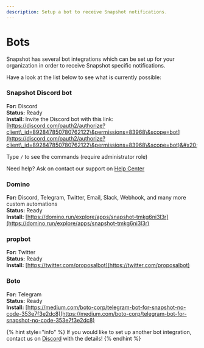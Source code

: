 ```yaml
---
description: Setup a bot to receive Snapshot notifications.
---
```


# Bots

Snapshot has several bot integrations which can be set up for your organization in order to receive Snapshot specific notifications.

Have a look at the list below to see what is currently possible:

### Snapshot Discord bot

**For:** Discord\
**Status:** Ready\
**Install:**  Invite the Discord bot with this link: [https://discord.com/oauth2/authorize?client\_id=892847850780762122\&permissions=83968\&scope=bot](https://discord.com/oauth2/authorize?client\_id=892847850780762122\&permissions=83968\&scope=bot)&#x20;

Type `/` to see the commands (require administrator role)

Need help? Ask on contact our support on [Help Center](https://help.snapshot.org/en/)  &#x20;

### Domino

**For:** Discord, Telegram, Twitter, Email, Slack, Webhook, and many more custom automations\
**Status:** Ready\
**Install:** [https://domino.run/explore/apps/snapshot-tmkg6ni3l3r](https://domino.run/explore/apps/snapshot-tmkg6ni3l3r)

### propbot

**For:** Twitter\
**Status:** Ready\
**Install:** [https://twitter.com/proposalbot](https://twitter.com/proposalbot)

### Boto

**For:** Telegram\
**Status:** Ready\
**Install:** [https://medium.com/boto-corp/telegram-bot-for-snapshot-no-code-353e7f3e2dc8](https://medium.com/boto-corp/telegram-bot-for-snapshot-no-code-353e7f3e2dc8)

{% hint style="info" %}
If you would like to set up another bot integration, contact us on [Discord](https://discord.snapshot.org) with the details!
{% endhint %}
